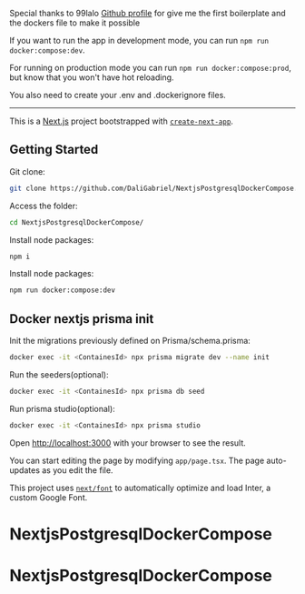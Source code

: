Special thanks to 99lalo [Github profile](https://github.com/99lalo) for give me the first boilerplate and the dockers file to make it possible

If you want to run the app in development mode, you can run `npm run docker:compose:dev`.

For running on production mode you can run `npm run docker:compose:prod`, but know that you won't have hot reloading.

You also need to create your .env and .dockerignore files.

---

This is a [Next.js](https://nextjs.org/) project bootstrapped with [`create-next-app`](https://github.com/vercel/next.js/tree/canary/packages/create-next-app).

## Getting Started

Git clone:

```bash
git clone https://github.com/DaliGabriel/NextjsPostgresqlDockerCompose.git
```

Access the folder:

```bash
cd NextjsPostgresqlDockerCompose/
```

Install node packages:

```bash
npm i
```

Install node packages:

```bash
npm run docker:compose:dev
```

## Docker nextjs prisma init

Init the migrations previously defined on Prisma/schema.prisma:

```bash
docker exec -it <ContainesId> npx prisma migrate dev --name init
```

Run the seeders(optional):

```bash
docker exec -it <ContainesId> npx prisma db seed
```

Run prisma studio(optional):

```bash
docker exec -it <ContainesId> npx prisma studio
```

Open [http://localhost:3000](http://localhost:3000) with your browser to see the result.

You can start editing the page by modifying `app/page.tsx`. The page auto-updates as you edit the file.

This project uses [`next/font`](https://nextjs.org/docs/basic-features/font-optimization) to automatically optimize and load Inter, a custom Google Font.

# NextjsPostgresqlDockerCompose

# NextjsPostgresqlDockerCompose

